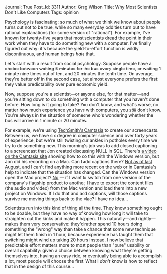 Journal: True
Post_Id: 3311
Author: Greg Wilson
Title: Why Most Scientists Don't Like Computers
Tags: opinion

<p>Psychology is fascinating: so much of what we think we know about people turns out not to be true, while so many everyday oddities turn out to have rational explanations (for some version of "rational"). For example, I've known for twenty-five years that most scientists dread the point in their work when they have to do something new with a computer. I've finally figured out why: it's because the yield-to-effort function is wildly discontinuous, and human beings <em>hate</em> that.</p>
<p>Let's start with a result from social psychology. Suppose people have a choice between waiting 5 minutes for the bus every single time, or waiting 1 minute nine times out of ten, and 20 minutes the tenth time. On average, they're better off in the second case, but almost everyone prefers the first: they value predictability over pure economic yield.</p>
<p>Now, suppose you're a scientist&mdash;or anyone else, for that matter&mdash;and you're sitting down to do something with a computer that you haven't done before. How long is it going to take? You don't know, and what's worse, no matter how much experience you have with computers, you <em>still</em> don't know. You're always in the situation of someone who's wondering whether the bus will arrive in 1 minute or 20 minutes.</p>
<p>For example, we're using <a href="http://www.techsmith.com/camtasia.asp">TechSmith's Camtasia</a> to create our screencasts. Between us, we have six degree in computer science and over forty years of experience, but we're still twisting our ankles in potholes every time we try to do something new. This morning's job was to add closed captioning to a screencast that Jon created discussing NULL in SQL. There's <a href="http://www.techsmith.com/learn/camtasia/5/editing/add-captions.asp">a video on the Camtasia site</a> showing how to do this with the Windows version, but Jon did his recording on a Mac. Can I add captions there? <a href="http://edublog.techsmith.com/2009/08/camtasia-for-the-mac-is-here.html#comment-445560">Not as of last August</a>, and I can't find anything more recent on the web or in Camtasia's help to indicate that the situation has changed. Can the Windows version open the Mac project? <a href="http://techsmith.custhelp.com/cgi-bin/techsmith.cfg/php/enduser/std_adp.php?p_faqid=2188">No</a> &mdash; if I want to switch from one version of the company's flagship product to another, I have to export the content files (the audio and video) from the Mac version and load them into a new project on Windows. If I do that and add captions, will those captions survive me moving things back to the Mac? I have no idea...</p>
<p>Scientists run into this kind of thing all the time. They know something ought to be doable, but they have no way of knowing how long it will take to straighten out the kinks and make it happen. This naturally&mdash;and rightly&mdash;makes them very conservative: they'd rather spend 10 hours doing something the "wrong" way than take a chance that some new technique might let them finish in 1 hour, because experience has taught them that switching might wind up taking 20 hours instead. I now believe that predictable effort matters more to most people than "pure" usability or overall capability: given a choice between knowing what they're getting themselves into, having an easy ride, or eventually being able to accomplish a lot, most people will choose the first. What I <em>don't</em> know is how to reflect that in the design of this course...</p>
